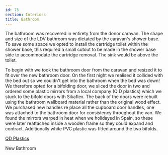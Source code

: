 ```yaml
---
id: 75
section: Interiors
title: Bathroom
---
```


The bathroom was recovered in entirety from the donor caravan. The shape and size of the LDV bathroom was dictated by the caravan's shower base. To save some space we opted to install the cartridge toilet within the shower base, this required a small cutout to be made in the shower base side to accommodate the cartridge removal. The sink would be above the toilet. 

<div class="flickrslideshow" data-ids="[908150461,1123548959,1124387490,1198122404,1124398086,1123562987,1198104410,1197274385]">
</div>

To begin with we took the bathroom door from the caravan and resized it to fit over the new bathroom door. On the first night we realised it collided with the bed out so we couldn't get into the bathroom when the bed was down! We therefore opted for a bifolding door, we sliced the door in two and ordered some plastic mirrors from a local company (Q D plastics) which we stuck to the bifold doors with Sikaflex. The back of the doors were rebuilt using the bathroom wallboard material rather than the original wood effect. We purchased new handles re place all the cupboard door handles, one was attached to the bathroom door for consistency throughout the van. We found the mirrors warped in heat when we holidayed in Spain, so these were later reattached inside a wooden frame so they could expand and contract. Additionally white PVC plastic was fitted around the two bifolds.

<div class="flickrslideshow" data-ids="[2135327994,2134548681,2135329156,2452316503]">
</div>

[QD Plastics](http://www.qdplastics.co.uk "Q D Plastics")

New Bathroom

<div class="flickrslideshow" data-ids="[7154368366,7154364070]"]>
</div>